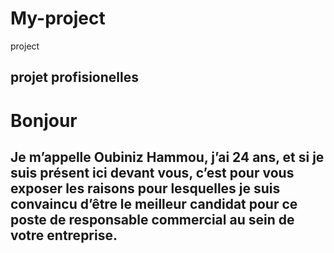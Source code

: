 # My-project
project
## projet profisionelles 

<h1>Bonjour</h1>

<h2>Je m’appelle Oubiniz Hammou, j’ai 24 ans, et si je suis présent ici devant vous, c’est pour vous exposer les raisons pour lesquelles je suis convaincu d’être le meilleur candidat pour ce poste de responsable commercial au sein de votre entreprise.</h2>
